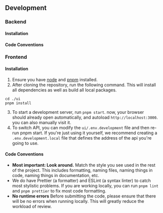 ## Development

### Backend

#### Installation

#### Code Conventions

### Frontend

#### Installation

1. Ensure you have [node](https://nodejs.org/en) and [pnpm](https://pnpm.io/installation) installed.
2. After cloning the repository, run the following command. This will install all dependencies as well as build all local packages.
```
cd ./ui
pnpm install
```
3. To start a development server, run `pnpm start`. now, your browser should already open automatically, and autoload `http://localhost:3000`. you can also manually visit it.
4. To switch API, you can modify the `ui/.env.development` file and then re-run pnpm start. If you're just using it yourself, we recommend creating a `.env.development.local` file that defines the address of the api you're going to use.

#### Code Conventions

- **Most important: Look around.** Match the style you see used in the rest of the project. This includes formatting, naming files, naming things in code, naming things in documentation, etc.
- We do have Prettier (a formatter) and ESLint (a syntax linter) to catch most stylistic problems. If you are working locally, you can run  `pnpm lint` and `pnpm prettier` to fix most code formatting.
- **No runtime errors** Before submitting the code, please ensure that there will be no errors when running locally. This will greatly reduce the workload of review.

